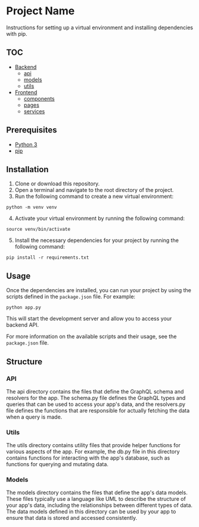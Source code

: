 # Project Name

Instructions for setting up a virtual environment and installing dependencies with pip.

## TOC

- [Backend](/backend/README.md)
    - [api](/backend/api/README.md)
    - [models](/backend/models/README.md)
    - [utils](/backend/utils/README.md) 
- [Frontend](/frontend/README.md)
    - [components](/frontend/src/components/README.md)
    - [pages](/frontend/src/pages/README.md)
    - [services](/frontend/src/services/README.md)



## Prerequisites

- [Python 3](https://www.python.org/downloads/)
- [pip](https://pip.pypa.io/)

## Installation

1. Clone or download this repository.
2. Open a terminal and navigate to the root directory of the project.
3. Run the following command to create a new virtual environment:

`python -m venv venv`


4. Activate your virtual environment by running the following command:

`source venv/bin/activate`

5. Install the necessary dependencies for your project by running the following command:

`pip install -r requirements.txt`

## Usage

Once the dependencies are installed, you can run your project by using the scripts defined in the `package.json` file. For example:

`python app.py`


This will start the development server and allow you to access your backend API.

For more information on the available scripts and their usage, see the `package.json` file.

## Structure

### API 

The api directory contains the files that define the GraphQL schema and resolvers for the app. The schema.py file defines the GraphQL types and queries that can be used to access your app's data, and the resolvers.py file defines the functions that are responsible for actually fetching the data when a query is made.

### Utils

The utils directory contains utility files that provide helper functions for various aspects of the app. For example, the db.py file in this directory contains functions for interacting with the app's database, such as functions for querying and mutating data.

### Models

The models directory contains the files that define the app's data models. These files typically use a language like UML to describe the structure of your app's data, including the relationships between different types of data. The data models defined in this directory can be used by your app to ensure that data is stored and accessed consistently.